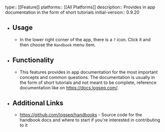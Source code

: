 type:: [[Feature]]
platforms:: [[All Platforms]]
description:: Provides in app documentation in the form of short tutorials 
initial-version:: 0.9.20

- ## Usage
	- In the lower right corner of the app, there is a `?` icon. Click it and then choose the `Handbook` menu item.
- ## Functionality
	- This features provides in app documentation for the most important concepts and common questions. The documentation is usually in the form of short tutorials and not meant to be complete, reference documentation like on https://docs.logseq.com/.
- ## Additional Links
	- https://github.com/logseq/handbooks - Source code for the handbook docs and where to start if you're interested in contributing to it